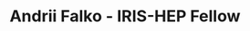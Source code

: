 ---
layout: fellow
pagetype: fellow
shortname: andriiknu
permalink: /fellows/andriiknu.html
fellow-name: Andrii Falko
title: Andrii Falko - IRIS-HEP Fellow
active: False
dates:
- start: 2022-06-27
  end: 2022-09-18
- start: 2023-06-12
  end: 2023-09-03
photo: /assets/images/team/fellows-2022/Andrii_Falko.jpg
institution: Taras Shevchenko National University of Kyiv
e-mail: andrey2000fal@gmail.com

projects:
- project_title: An RDataFrame implementation for the Analysis Grand Challenge
  project_goal: >
      Providing a new implementation of the t-quark pair production analysis from the IRIS-HEP Analysis Grand Challenge (AGC) using ROOT's RDataFrame instead of Coffea.
  mentors:
    - Enrico Guiraud (CERN)
  proposal: /assets/pdf/fellows-2022/204-proposal-Andrii-Falko.pdf

- project_title: An RDataFrame implementation for the new Analysis Grand Challenge version
  project_goal: >
      Providing an RDataFrame implementation of the newest Analysis Grand Challenge (AGC) version (2.0.0).
  mentors:
    - Enrico Guiraud
    - Alexander Held
  proposal: /assets/pdf/fellows-2023/U009-proposal-Andrii-Falko.pdf

presentations:
- title: An RDataFrame implementation for the Analysis Grand Challenge
  date: 2022-09-28
  url: https://indico.cern.ch/event/1195272/contributions/5064324/attachments/2518090/4329526/The%20RDF%20tt%20Andrii%20Falko.pdf
  meeting: IRIS-HEP Fellows Presentations 2022
  meetingurl: https://indico.cern.ch/event/1195272/
  recordingurl: https://youtu.be/01mHSh-gnXs
  focus-area:
- title:  An RDataFrame implementation for the new Analysis Grand Challenge version
  date: 2023-10-18
  url: https://indico.cern.ch/event/1329065/contributions/5593929/attachments/2735173/4759425/The%20RDF%20AGC.pdf
  meeting: IRIS-HEP Fellows Presentations 2023
  meetingurl: https://indico.cern.ch/event/1329065/
  recordingurl: https://youtu.be/AMCEy_tDU50
  focus-area:
current_status: >

github-username: andriiknu
---